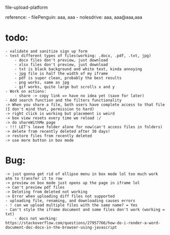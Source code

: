 file-upload-platform

reference:
    - filePenguin: aaa, aaa
    - nolesdrive: aaa, aaa@aaa,aaa
# todo:
    - validate and sanitize sign up form
    - test different types of files(working: .docx, .pdf, .txt, jpg)
        - docx files don't preview, just download
        - xlsx files don't preview, just download 
        - txt is black background and white text, kinda annoying
        - jpg file is half the width of my iframe
        - pdf is super clean, probably the best results
        - png works, same as jpg
        - gif works, quite large but scrolls x and y
    - Work on actions:
        - share -> copy link => have no idea yet (save for later)
    - Add search function and the filters functionality
    -> When you share a file, both users have complete access to that file (I don't mind that, permission to hard)
    -> right click is working but placement is weird
    -> box view resets every time we reload :/
    -> do shareWithMe page
    - !!! LET's leave folder alone for now(can't access files in folders)
    -> delete from recently deleted after 30 days!
    -> restore files from recently deleted
    -> use more button in box mode
# Bug: 
    -> just gonna get rid of ellipse menu in box mode lol too much work atm to transfer it to row
    -> preview on box mode just opens up the page in iframe lol
    -> Can't preview pdf files
    -> Deleting from deleted not working 
    -> Error when uploading diff files not supported
    - uploading file, renaming, and downloading causes errors
    - ! can we upload multiple files with the same name? = Yes
    - Can't style the iframe document and some files don't work (working = txt)
        - docs not working: https://stackoverflow.com/questions/27957766/how-do-i-render-a-word-document-doc-docx-in-the-browser-using-javascript